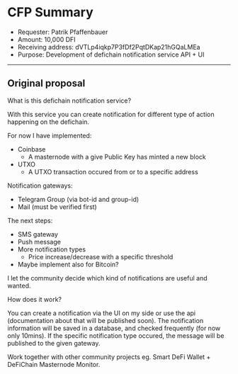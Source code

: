 # CFP Summary

- Requester: Patrik Pfaffenbauer
- Amount: 10,000 DFI
- Receiving address: dVTLp4iqkp7P3fDf2PqtDKap21hGQaLMEa
- Purpose: Development of defichain notification service API + UI



------

## Original proposal

What is this defichain notification service?

With this service you can create notification for different type of action happening on the defichain.

For now I have implemented:

* Coinbase
  * A masternode with a give Public Key has minted a new block 
* UTXO
  * A UTXO transaction occured from or to a specific address

Notification gateways:

* Telegram Group (via bot-id and group-id)
* Mail (must be verified first)

The next steps:

- SMS gateway
- Push message
- More notification types
  - Price increase/decrease with a specific threshold
- Maybe implement also for Bitcoin?

I let the community decide which kind of notifications are useful and wanted. 



How does it work?

You can create a notification via the UI on my side or use the api (documentation about that will be published soon). The notification information will be saved in a database, and checked frequently (for now only 10mins). If the specific notification type occured, the message will be published to the given gateway.



Work together with other community projects eg. Smart DeFi Wallet + DeFiChain Masternode Monitor. 